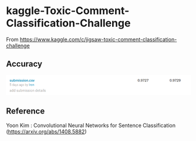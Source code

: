 # kaggle-Toxic-Comment-Classification-Challenge

From https://www.kaggle.com/c/jigsaw-toxic-comment-classification-challenge

 
## Accuracy
![Accuracy.png](./image/Accuracy.png)

## Reference
Yoon Kim : 
Convolutional Neural Networks for Sentence Classification (https://arxiv.org/abs/1408.5882)
